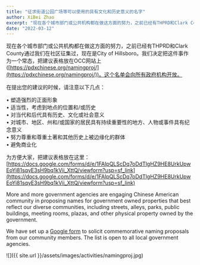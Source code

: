 ```yaml
---
title: "征求街道公园广场等可以使用的具有文化和历史意义的名字"
author: XiBei Zhao
excerpt: "现在各个城市部门或公共机构都在做这方面的努力，之前已经有THPRD和Clark County通过我们在社区征集过，现在是City of Hillsboro。我们决定把这件事作为一个常态，把建议表格放在OCC网站上。这个名单会向所有政府机构开放。"
date: "2022-03-12"
---
```


现在各个城市部门或公共机构都在做这方面的努力，之前已经有THPRD和Clark County通过我们在社区征集过，现在是City of Hillsboro。我们决定把这件事作为一个常态，把建议表格放在OCC网站上([https://pdxchinese.org/namingproj/](https://pdxchinese.org/namingproj/))。这个名单会向所有政府机构开放。

在提出您的建议的时候，请注意以下几点：

• 塑造强烈的正面形象  
• 适当性，考虑到地点的位置和/或历史  
• 对当代和后代具有历史、文化或社会意义  
• 对城市、地区、州和/或国家的居民具有持续重要性的地方、人物或事件具有纪念意义  
• 努力尊重和尊重土著和其他历史上被边缘化的群体  
• 避免商业化  

为方便大家，把建议表格放在这里：[https://docs.google.com/forms/d/e/1FAIpQLScDq7oDdTlgHZ9HE8UrkUpwEoYi81sqyE3sH9bq1kVii_XttQ/viewform?usp=sf_link](https://docs.google.com/forms/d/e/1FAIpQLScDq7oDdTlgHZ9HE8UrkUpwEoYi81sqyE3sH9bq1kVii_XttQ/viewform?usp=sf_link)


More and more government agencies are engaging Chinese American community in proposing names for government owned properties that best reflect our diverse communities, including streets, alleys, parks, public buildings, meeting rooms, plazas, and other physical property owned by the government.

We have set up a [Google form](https://docs.google.com/forms/d/e/1FAIpQLScDq7oDdTlgHZ9HE8UrkUpwEoYi81sqyE3sH9bq1kVii_XttQ/viewform?usp=sf_link) to solicit commemorative naming proposals from our community members. The list is open to all local government agencies.

![]({{ site.url }}/assets/images/activities/namingproj.jpg)
